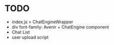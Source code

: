 # TODO

- index.js > ChatEngineWrapper
- div font-family: Avenir + ChatEngine component
- Chat List
- user upload script
